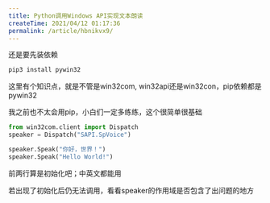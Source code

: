 ```yaml
---
title: Python调用Windows API实现文本朗读
createTime: 2021/04/12 01:17:36
permalink: /article/hbnikvx9/
---
```


还是要先装依赖

```bash
pip3 install pywin32
```
这里有个知识点，就是不管是win32com, win32api还是win32con，pip依赖都是pywin32

我之前也不太会用pip，小白们一定多练练，这个很简单很基础

```python
from win32com.client import Dispatch
speaker = Dispatch("SAPI.SpVoice")

speaker.Speak("你好，世界！")
speaker.Speak("Hello World!")

```
前两行算是初始化吧；中英文都能用

若出现了初始化后仍无法调用，看看speaker的作用域是否包含了出问题的地方
